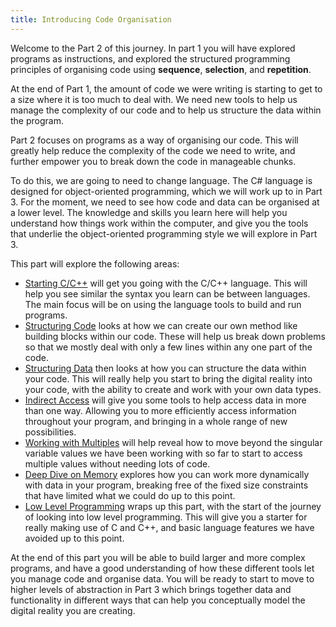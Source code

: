```yaml
---
title: Introducing Code Organisation
---
```


Welcome to the Part 2 of this journey. In part 1 you will have explored programs as instructions, and explored the structured programming principles of organising code using **sequence**, **selection**, and **repetition**.

At the end of Part 1, the amount of code we were writing is starting to get to a size where it is too much to deal with. We need new tools to help us manage the complexity of our code and to help us structure the data within the program.

Part 2 focuses on programs as a way of organising our code. This will greatly help reduce the complexity of the code we need to write, and further empower you to break down the code in manageable chunks.

To do this, we are going to need to change language. The C# language is designed for object-oriented programming, which we will work up to in Part 3. For the moment, we need to see how code and data can be organised at a lower level. The knowledge and skills you learn here will help you understand how things work within the computer, and give you the tools that underlie the object-oriented programming style we will explore in Part 3.

This part will explore the following areas:

- [Starting C/C++](../1-starting-cpp/0-overview) will get you going with the C/C++ language. This will help you see similar the syntax you learn can be between languages. The main focus will be on using the language tools to build and run programs.
- [Structuring Code](../2-organising-code/0-overview) looks at how we can create our own method like building blocks within our code. These will help us break down problems so that we mostly deal with only a few lines within any one part of the code.
- [Structuring Data](../3-structuring-data/0-overview) then looks at how you can structure the data within your code. This will really help you start to bring the digital reality into your code, with the ability to create and work with your own data types.
- [Indirect Access](../4-indirect-access/0-overview) will give you some tools to help access data in more than one way. Allowing you to more efficiently access information throughout your program, and bringing in a whole range of new possibilities.
- [Working with Multiples](../5-working-with-multiples/0-overview) will help reveal how to move beyond the singular variable values we have been working with so far to start to access multiple values without needing lots of code.
- [Deep Dive on Memory](../6-deep-dive-memory/0-overview) explores how you can work more dynamically with data in your program, breaking free of the fixed size constraints that have limited what we could do up to this point.
- [Low Level Programming](../7-low-level-programming/0-overview) wraps up this part, with the start of the journey of looking into low level programming. This will give you a starter for really making use of C and C++, and basic language features we have avoided up to this point.

At the end of this part you will be able to build larger and more complex programs, and have a good understanding of how these different tools let you manage code and organise data. You will be ready to start to move to higher levels of abstraction in Part 3 which brings together data and functionality in different ways that can help you conceptually model the digital reality you are creating.
